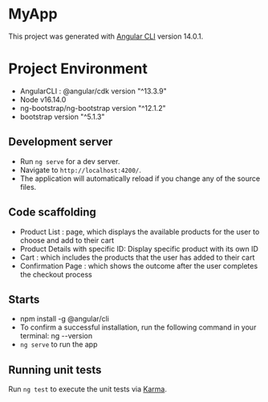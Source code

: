 # MyApp

This project was generated with [Angular CLI](https://github.com/angular/angular-cli) version 14.0.1.

# Project Environment

- AngularCLI : @angular/cdk version "^13.3.9"
- Node v16.14.0
- ng-bootstrap/ng-bootstrap version "^12.1.2"
- bootstrap version "^5.1.3"

## Development server

- Run `ng serve` for a dev server.
- Navigate to `http://localhost:4200/`.
- The application will automatically reload if you change any of the source files.

## Code scaffolding

- Product List : page, which displays the available products for the user to choose and add to their cart
- Product Details with specific ID: Display specific product with its own ID
- Cart : which includes the products that the user has added to their cart
- Confirmation Page : which shows the outcome after the user completes the checkout process

## Starts

- npm install -g @angular/cli
- To confirm a successful installation, run the following command in your terminal: ng --version
- `ng serve` to run the app

## Running unit tests

Run `ng test` to execute the unit tests via [Karma](https://karma-runner.github.io).
